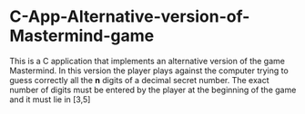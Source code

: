 # C-App-Alternative-version-of-Mastermind-game
This is a C application that implements an alternative version of the game Mastermind. In this version the player plays against the computer trying to guess correctly all the **n** digits of a decimal secret number. The exact number of digits must be entered by the player at the beginning of the game and it must lie in [3,5] 
